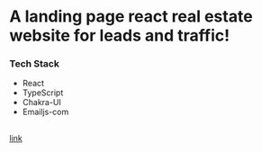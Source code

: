 # A landing page react real estate website for leads and traffic!

<h3>Tech Stack</h3>

<ul>
    <li>React</li>
    <li>TypeScript</li>
    <li>Chakra-UI</li>
    <li>Emailjs-com</li>
</ul>

<h2></h2>
<a href='https://www.loom.com/share/b6ace4f3e1324fd0bc14a4bcd745966a'>link</a>
